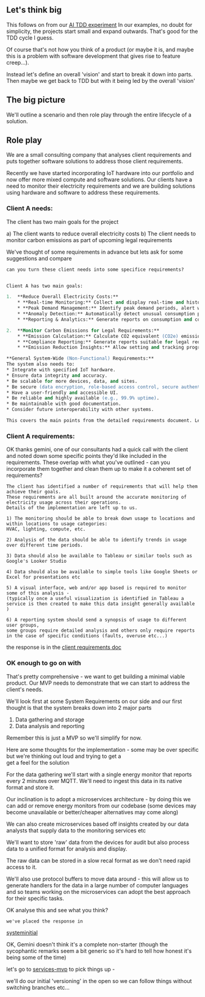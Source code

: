 ## Let's think big

This follows on from our [AI TDD experiment](https://github.com/illmade-knight/ai-tdd)
In our examples, no doubt for simplicity, the projects start small and expand outwards.
That's good for the TDD cycle I guess.

Of course that's not how you think of a product 
(or maybe it is, and maybe this is a problem with software development that gives rise to feature creep...).

Instead let's define an overall 'vision' and start to break it down into parts.
Then maybe we get back to TDD but with it being led by the overall 'vision'

## The big picture

We'll outline a scenario and then role play through the entire lifecycle of a solution.

## Role play

We are a small consulting company that analyses client requirements and puts together software solutions to address 
those client requirements. 

Recently we have started incorporating IoT hardware into our portfolio and now offer more
mixed compute and software solutions. Our clients have a need to monitor their electricity requirements and we are building
solutions using hardware and software to address these requirements.

### Client A needs:
The client has two main goals for the project

a) The client wants to reduce overall electricity costs
b) The client needs to monitor carbon emissions as part of upcoming legal requirements

We've thought of some requirements in advance but lets ask for some suggestions and compare 
````ai prompt
can you turn these client needs into some specifice requirements?
````

````ai response

Client A has two main goals:

1.  **Reduce Overall Electricity Costs:**
    * **Real-time Monitoring:** Collect and display real-time and historical electricity usage (power demand kW, energy consumption kWh) via a dashboard. This includes data from main and sub-meters with good granularity (facility-wide, specific areas, large equipment). All data needs to be logged.
    * **Peak Demand Management:** Identify peak demand periods, alert when approaching peak thresholds, allow input of complex electricity tariffs, and calculate costs based on these tariffs. The system should also offer insights into shifting loads to off-peak times.
    * **Anomaly Detection:** Automatically detect unusual consumption patterns (e.g., high usage off-hours, equipment using too much power) and alert users.
    * **Reporting & Analytics:** Generate reports on consumption and costs, allow comparisons, and enable data export for further analysis.

2.  **Monitor Carbon Emissions for Legal Requirements:**
    * **Emission Calculation:** Calculate CO2 equivalent (CO2e) emissions from electricity usage, using configurable (and potentially time-varying) emission factors. This will initially focus on Scope 2 emissions.
    * **Compliance Reporting:** Generate reports suitable for legal requirements, including total emissions, breakdowns, emission factors used, and underlying consumption data. An audit trail is necessary.
    * **Emission Reduction Insights:** Allow setting and tracking progress towards internal emission reduction targets and show how cost-saving measures impact emissions.

**General System-Wide (Non-Functional) Requirements:**
The system also needs to:
* Integrate with specified IoT hardware.
* Ensure data integrity and accuracy.
* Be scalable for more devices, data, and sites.
* Be secure (data encryption, role-based access control, secure authentication).
* Have a user-friendly and accessible UI.
* Be reliable and highly available (e.g., 99.9% uptime).
* Be maintainable with good documentation.
* Consider future interoperability with other systems.

This covers the main points from the detailed requirements document. Let me know if you'd like me to elaborate on any specific part!
````

### Client A requirements:
OK thanks gemini, one of our consultants had a quick call with the client and noted down some specific points
they'd like included in the requirements. These overlap with what you've outlined - can you incorporate them together and
clean them up to make it a coherent set of requirements?

````client requirements
The client has identified a number of requirements that will help them achieve their goals. 
These requirements are all built around the accurate monitoring of electricity usage across their operations. 
Details of the implementation are left up to us.

1) The monitoring should be able to break down usage to locations and within locations to usage categories: 
HVAC, lighting, compute, etc.

2) Analysis of the data should be able to identify trends in usage over different time periods.

3) Data should also be available to Tableau or similar tools such as Google's Looker Studio

4) Data should also be available to simple tools like Google Sheets or Excel for presentations etc

5) A visual interface, web and/or app based is required to monitor some of this analysis - 
(typically once a useful visualization is identified in Tableau a service is then created to make this data insight generally available )

6) A reporting system should send a synopsis of usage to different user groups, 
some groups require detailed analysis and others only require reports in the case of specific conditions (faults, overuse etc...)
````

the response is in the [client requirements doc](clientrequirements.md)

### OK enough to go on with
That's pretty comprehensive - we want to get building a minimal viable product.
Our MVP needs to demonstrate that we can start to address the client's needs.

We'll look first at some System Requirements on our side and our first thought is that the system breaks down into 2 major parts

1) Data gathering and storage
2) Data analysis and reporting

Remember this is just a MVP so we'll simplify for now.

Here are some thoughts for the implementation - some may be over specific but we're thinking out loud and trying to get a  
get a feel for the solution

For the data gathering we'll start with a single energy monitor that reports every 2 minutes over MQTT.
We'll need to ingest this data in its native format and store it. 

Our inclination is to adopt a microservices architecture - by doing this we can add or remove energy monitors from our codebase
(some devices may become unavailable or better/cheaper alternatives may come along)

We can also create microservices based off insights created by our data analysts that supply data to the monitoring services etc

We'll want to store 'raw' data from the devices for audit but also process data to a unified format for analysis and display.

The raw data can be stored in a slow recal format as we don't need rapid access to it.

We'll also use protocol buffers to move data around - this will allow us to generate handlers for the data in a 
large number of computer languages and so teams working on the microservices can adopt the best approach for their specific tasks.

OK analyse this and see what you think?

````ai response
we've placed the response in 
````
[systeminitial](systeminitial.md)

OK, Gemini doesn't think it's a complete non-starter 
(though the sycophantic remarks seem a bit generic so it's hard to tell how honest it's being some of the time)

let's go to [services-mvp](services-mvp) to pick things up - 

we'll do our initial 'versioning' in the open so we can follow things without switching branches etc...